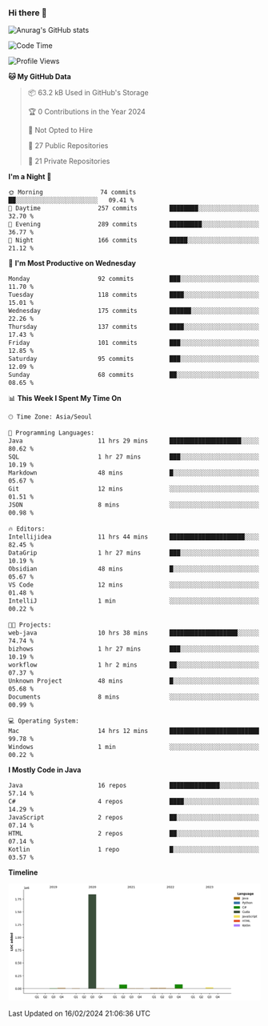 ### Hi there 👋

![Anurag's GitHub stats](https://github-readme-stats.vercel.app/api?username=pllap&show_icons=true&theme=github_dark)

<!--START_SECTION:waka-->
![Code Time](http://img.shields.io/badge/Code%20Time-808%20hrs%202%20mins-blue)

![Profile Views](http://img.shields.io/badge/Profile%20Views-0-blue)

**🐱 My GitHub Data** 

> 📦 63.2 kB Used in GitHub's Storage 
 > 
> 🏆 0 Contributions in the Year 2024
 > 
> 🚫 Not Opted to Hire
 > 
> 📜 27 Public Repositories 
 > 
> 🔑 21 Private Repositories 
 > 
**I'm a Night 🦉** 

```text
🌞 Morning                74 commits          ██░░░░░░░░░░░░░░░░░░░░░░░   09.41 % 
🌆 Daytime                257 commits         ████████░░░░░░░░░░░░░░░░░   32.70 % 
🌃 Evening                289 commits         █████████░░░░░░░░░░░░░░░░   36.77 % 
🌙 Night                  166 commits         █████░░░░░░░░░░░░░░░░░░░░   21.12 % 
```
📅 **I'm Most Productive on Wednesday** 

```text
Monday                   92 commits          ███░░░░░░░░░░░░░░░░░░░░░░   11.70 % 
Tuesday                  118 commits         ████░░░░░░░░░░░░░░░░░░░░░   15.01 % 
Wednesday                175 commits         ██████░░░░░░░░░░░░░░░░░░░   22.26 % 
Thursday                 137 commits         ████░░░░░░░░░░░░░░░░░░░░░   17.43 % 
Friday                   101 commits         ███░░░░░░░░░░░░░░░░░░░░░░   12.85 % 
Saturday                 95 commits          ███░░░░░░░░░░░░░░░░░░░░░░   12.09 % 
Sunday                   68 commits          ██░░░░░░░░░░░░░░░░░░░░░░░   08.65 % 
```


📊 **This Week I Spent My Time On** 

```text
🕑︎ Time Zone: Asia/Seoul

💬 Programming Languages: 
Java                     11 hrs 29 mins      ████████████████████░░░░░   80.62 % 
SQL                      1 hr 27 mins        ███░░░░░░░░░░░░░░░░░░░░░░   10.19 % 
Markdown                 48 mins             █░░░░░░░░░░░░░░░░░░░░░░░░   05.67 % 
Git                      12 mins             ░░░░░░░░░░░░░░░░░░░░░░░░░   01.51 % 
JSON                     8 mins              ░░░░░░░░░░░░░░░░░░░░░░░░░   00.98 % 

🔥 Editors: 
Intellijidea             11 hrs 44 mins      █████████████████████░░░░   82.45 % 
DataGrip                 1 hr 27 mins        ███░░░░░░░░░░░░░░░░░░░░░░   10.19 % 
Obsidian                 48 mins             █░░░░░░░░░░░░░░░░░░░░░░░░   05.67 % 
VS Code                  12 mins             ░░░░░░░░░░░░░░░░░░░░░░░░░   01.48 % 
IntelliJ                 1 min               ░░░░░░░░░░░░░░░░░░░░░░░░░   00.22 % 

🐱‍💻 Projects: 
web-java                 10 hrs 38 mins      ███████████████████░░░░░░   74.74 % 
bizhows                  1 hr 27 mins        ███░░░░░░░░░░░░░░░░░░░░░░   10.19 % 
workflow                 1 hr 2 mins         ██░░░░░░░░░░░░░░░░░░░░░░░   07.37 % 
Unknown Project          48 mins             █░░░░░░░░░░░░░░░░░░░░░░░░   05.68 % 
Documents                8 mins              ░░░░░░░░░░░░░░░░░░░░░░░░░   00.99 % 

💻 Operating System: 
Mac                      14 hrs 12 mins      █████████████████████████   99.78 % 
Windows                  1 min               ░░░░░░░░░░░░░░░░░░░░░░░░░   00.22 % 
```

**I Mostly Code in Java** 

```text
Java                     16 repos            ██████████████░░░░░░░░░░░   57.14 % 
C#                       4 repos             ████░░░░░░░░░░░░░░░░░░░░░   14.29 % 
JavaScript               2 repos             ██░░░░░░░░░░░░░░░░░░░░░░░   07.14 % 
HTML                     2 repos             ██░░░░░░░░░░░░░░░░░░░░░░░   07.14 % 
Kotlin                   1 repo              █░░░░░░░░░░░░░░░░░░░░░░░░   03.57 % 
```



**Timeline**

![Lines of Code chart](https://raw.githubusercontent.com/pllap/pllap/main/assets/bar_graph.png)


 Last Updated on 16/02/2024 21:06:36 UTC
<!--END_SECTION:waka-->


<!--
**pllap/pllap** is a ✨ _special_ ✨ repository because its `README.md` (this file) appears on your GitHub profile.

Here are some ideas to get you started:

- 🔭 I’m currently working on ...
- 🌱 I’m currently learning ...
- 👯 I’m looking to collaborate on ...
- 🤔 I’m looking for help with ...
- 💬 Ask me about ...
- 📫 How to reach me: ...
- 😄 Pronouns: ...
- ⚡ Fun fact: ...
-->
